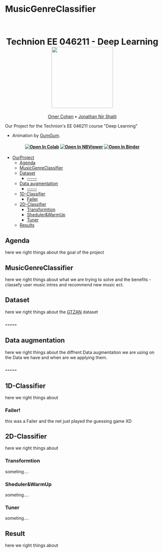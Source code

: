# MusicGenreClassifier
<h1 align="center">
  <br>
Technion EE 046211 - Deep Learning
  <br>
  <img src="https://raw.githubusercontent.com/taldatech/ee046211-deep-learning/main/assets/nn_gumgum.gif" height="200">
</h1>
  <p align="center">
    <a href="https://taldatech.github.io">Omer Cohen</a> •
    <a href="https://github.com/royg27">Jonathan Nir Shalit</a>
  </p>

Our Project for the Technion's EE 046211 course "Deep Learning"
* Animation by <a href="https://medium.com/@gumgumadvertisingblog">GumGum</a>.

<h4 align="center">
    <a href="https://colab.research.google.com/github/taldatech/ee046211-deep-learning"><img src="https://colab.research.google.com/assets/colab-badge.svg" alt="Open In Colab"/></a>
    <a href="https://nbviewer.jupyter.org/github/taldatech/ee046211-deep-learning/tree/main/"><img src="https://jupyter.org/assets/main-logo.svg" alt="Open In NBViewer"/></a>
    <a href="https://mybinder.org/v2/gh/taldatech/ee046211-deep-learning/main"><img src="https://mybinder.org/badge_logo.svg" alt="Open In Binder"/></a>

</h4>


- [OurProject](#OurProject)
  * [Agenda](#agenda)
  * [MusicGenreClassifier](#MusicGenreClassifier)
  * [Dataset](#Dataset)
    + [-----](#-----)
  * [Data augmentation](#installation-instructions)
    + [-----](#-----)
  * [1D-Classifier](#installation-instructions)
    + [Failer](#Failer)
  * [2D-Classifier](#installation-instructions)
    + [Transformtion](#Transformtion)
    + [Sheduler&WarmUp](#Sheduler&WarmUp)
    + [Tuner](#Tuner)
  * [Results](#Results)






## Agenda
here we right things about the goal of the project

## MusicGenreClassifier
here we right things about what we are trying to solve and the benefits - classefy user music intres and recommend new music ect.

## Dataset
here we right things about the [GTZAN](http://marsyas.info/downloads/datasets.html) dataset

### -----

## Data augmentation
here we right things about the diffrent Data augmentation we are using on the Data we have and when are we applying them.

### -----

## 1D-Classifier
here we right things about 

### Failer!
this was a Failer and the net just played the guessing game XD

## 2D-Classifier
here we right things about 

### Transformtion
someting....

### Sheduler&WarmUp
someting....

### Tuner
someting....


## Result
here we right things about 

